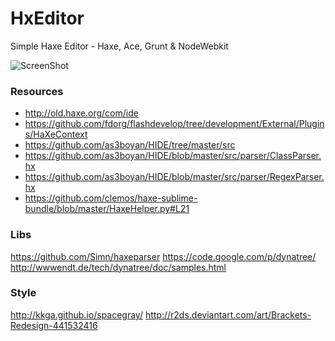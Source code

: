 HxEditor
========

Simple Haxe Editor - Haxe, Ace, Grunt &amp; NodeWebkit

![ScreenShot](https://dl.dropboxusercontent.com/s/50gl88nl74aesub/HxEditor.png)


### Resources
 * http://old.haxe.org/com/ide
 * https://github.com/fdorg/flashdevelop/tree/development/External/Plugins/HaXeContext
 * https://github.com/as3boyan/HIDE/tree/master/src
 * https://github.com/as3boyan/HIDE/blob/master/src/parser/ClassParser.hx
 * https://github.com/as3boyan/HIDE/blob/master/src/parser/RegexParser.hx
 * https://github.com/clemos/haxe-sublime-bundle/blob/master/HaxeHelper.py#L21

### Libs
https://github.com/Simn/haxeparser
https://code.google.com/p/dynatree/
http://wwwendt.de/tech/dynatree/doc/samples.html


### Style
http://kkga.github.io/spacegray/
http://r2ds.deviantart.com/art/Brackets-Redesign-441532416
